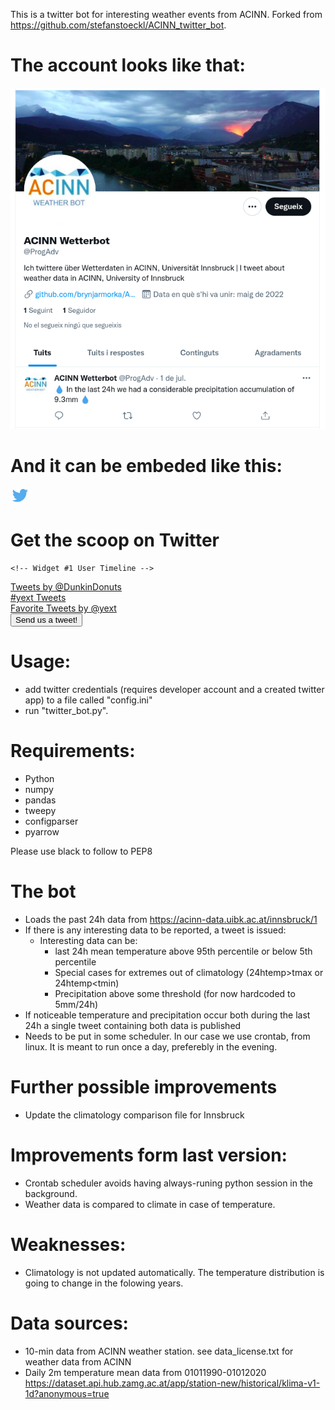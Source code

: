 This is a twitter bot for interesting weather events from ACINN. Forked from 
https://github.com/stefanstoeckl/ACINN_twitter_bot.

# The account looks like that:

![](twitter_profile.png)

# And it can be embeded like this:


<div class="card">
  <div class="widget-header">
    <svg xmlns="http://www.w3.org/2000/svg" xmlns:xlink="http://www.w3.org/1999/xlink" xmlns:sketch="http://www.bohemiancoding.com/sketch/ns" width="28" height="24" viewBox="0 0 20 20" version="1.1">
      <g><path fill="#55acee" d="M19.53 5.13C19.54 5.25 19.54 5.44 19.54 5.69 19.54 6.85 19.37 8.01 19.03 9.17 18.69 10.32 18.18 11.43 17.48 12.5 16.79 13.56 15.97 14.5 15.01 15.31 14.06 16.13 12.91 16.78 11.56 17.27 10.21 17.76 8.77 18 7.23 18 4.81 18 2.6 17.35 0.59 16.06 0.9 16.09 1.25 16.11 1.63 16.11 3.64 16.11 5.43 15.5 7 14.26 6.07 14.25 5.23 13.96 4.49 13.4 3.75 12.84 3.24 12.13 2.96 11.26 3.25 11.31 3.53 11.33 3.78 11.33 4.16 11.33 4.54 11.28 4.92 11.18 3.92 10.98 3.09 10.48 2.43 9.69 1.77 8.9 1.45 7.98 1.45 6.94L1.45 6.88C2.05 7.22 2.71 7.41 3.4 7.43 2.81 7.04 2.34 6.53 2 5.89 1.65 5.26 1.47 4.57 1.47 3.83 1.47 3.04 1.67 2.32 2.06 1.65 3.14 2.98 4.46 4.04 6.01 4.84 7.56 5.64 9.21 6.08 10.98 6.17 10.91 5.83 10.88 5.5 10.88 5.18 10.88 3.99 11.3 2.97 12.14 2.12 12.98 1.28 14 0.86 15.2 0.86 16.45 0.86 17.5 1.31 18.36 2.22 19.33 2.04 20.25 1.69 21.11 1.18 20.78 2.21 20.14 3 19.21 3.56 20.04 3.47 20.87 3.25 21.7 2.89 21.1 3.77 20.38 4.51 19.53 5.13Z"/></g>
    </svg>
    <h1>Get the scoop on Twitter</h1>
  </div>
  
    <!-- Widget #1 User Timeline -->
  <div class="widget">
      <a class="twitter-timeline" href="https://twitter.com/DunkinDonuts" data-widget-id="727935311226015744" data-chrome="nofooter noborders" data-tweet-limit="1" data-aria-polite="assertive">Tweets by @DunkinDonuts</a><script>!function(d,s,id){var js,fjs=d.getElementsByTagName(s)[0],p=/^http:/.test(d.location)?'http':'https';if(!d.getElementById(id)){js=d.createElement(s);js.id=id;js.src=p+"://platform.twitter.com/widgets.js";fjs.parentNode.insertBefore(js,fjs);}}(document,"script","twitter-wjs");</script>
  </div>

  <!-- Widget #2 Search Timeline -->
  <div class="widget">
      <a class="twitter-timeline" href="https://twitter.com/hashtag/yext" data-widget-id="606644267499560961" data-chrome="nofooter noborders" data-tweet-limit="1" data-aria-polite="assertive">#yext Tweets</a><script>!function(d,s,id){var js,fjs=d.getElementsByTagName(s)[0],p=/^http:/.test(d.location)?'http':'https';if(!d.getElementById(id)){js=d.createElement(s);js.id=id;js.src=p+"://platform.twitter.com/widgets.js";fjs.parentNode.insertBefore(js,fjs);}}(document,"script","twitter-wjs");</script>
  </div>
  
  <!-- Widget #3 Favorite Tweets Timeline -->
  <div class="widget">
      <a class="twitter-timeline" href="https://twitter.com/yext/favorites" data-widget-id="606917456163151872" data-chrome="nofooter noborders" data-tweet-limit="1" data-aria-polite="assertive">Favorite Tweets by @yext</a><script>!function(d,s,id){var js,fjs=d.getElementsByTagName(s)[0],p=/^http:/.test(d.location)?'http':'https';if(!d.getElementById(id)){js=d.createElement(s);js.id=id;js.src=p+"://platform.twitter.com/widgets.js";fjs.parentNode.insertBefore(js,fjs);}}(document,"script","twitter-wjs");</script>
  </div>
  <button class="tweet-button">Send us a tweet!</button>
</div>

</a>


# Usage:
- add twitter credentials (requires developer account and a created twitter app) to a file called "config.ini" 
- run "twitter_bot.py".

# Requirements:
- Python
- numpy
- pandas
- tweepy 
- configparser
- pyarrow

Please use black to follow to PEP8

# The bot
- Loads the past 24h data from https://acinn-data.uibk.ac.at/innsbruck/1
- If there is any interesting data to be reported, a tweet is issued:
    - Interesting data can be:
        - last 24h mean temperature above 95th percentile or below 5th percentile
        - Special cases for extremes out of climatology (24htemp>tmax or 24htemp<tmin)
        - Precipitation above some threshold (for now hardcoded to 5mm/24h)
- If noticeable temperature and precipitation occur both during the last 24h a single tweet containing both data is published
- Needs to be put in some scheduler. In our case we use crontab, from linux. It is meant to run once a day, preferebly in the evening. 

# Further possible improvements
- Update the climatology comparison file for Innsbruck

# Improvements form last version:
- Crontab scheduler avoids having always-runing python session in the background.
- Weather data is compared to climate in case of temperature.   

# Weaknesses:
- Climatology is not updated automatically. The temperature distribution is going to change in the folowing years.

# Data sources:
- 10-min data from ACINN weather station. see data_license.txt for weather data from ACINN
- Daily 2m temperature mean data from 01011990-01012020 https://dataset.api.hub.zamg.ac.at/app/station-new/historical/klima-v1-1d?anonymous=true
